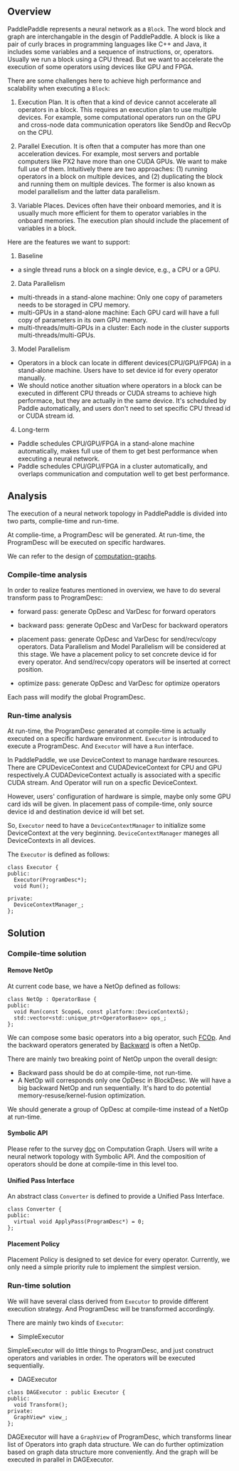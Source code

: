 ## Overview
PaddlePaddle represents a neural network as a `Block`. The word block and graph are interchangable in the desgin of PaddlePaddle. A block is like a pair of curly braces in programming languages like C++ and Java, it includes some variables and a sequence of instructions, or, operators. Usually we run a block using a CPU thread. But we want to accelerate the execution of some operators using devices like GPU and FPGA.

There are some challenges here to achieve high performance and scalability when executing a `Block`:

1. Execution Plan. It is often that a kind of device cannot accelerate all operators in a block. This requires an execution plan to use multiple devices. For example, some computational operators run on the GPU and cross-node data communication operators like SendOp and RecvOp on the CPU.

2. Parallel Execution.
It is often that a computer has more than one acceleration devices. For example, most servers and portable computers like PX2 have more than one CUDA GPUs. We want to make full use of them. Intuitively there are two approaches: (1) running operators in a block on multiple devices, and (2) duplicating the block and running them on multiple devices. The former is also known as model parallelism and the latter data parallelism.

3. Variable Places. Devices often have their onboard memories, and it is usually much more efficient for them to operator variables in the onboard memories. The execution plan should include the placement of variables in a block.


Here are the features we want to support:

1. Baseline
  - a single thread runs a block on a single device, e.g., a CPU or a GPU.

2. Data Parallelism
  - multi-threads in a stand-alone machine: Only one copy of parameters needs to be storaged in CPU memory.
  - multi-GPUs in a stand-alone machine: Each GPU card will have a full copy of parameters in its own GPU memory.
  - multi-threads/multi-GPUs in a cluster: Each node in the cluster supports multi-threads/multi-GPUs.

3. Model Parallelism
  - Operators in a block can locate in different devices(CPU/GPU/FPGA) in a stand-alone machine. Users have to set device id for every operator manually.
  - We should notice another situation where operators in a block can be executed in different CPU threads or CUDA streams to achieve high performace, but they are actually in the same device. It's scheduled by Paddle automatically, and users don't need to set specific CPU thread id or CUDA stream id. 

4. Long-term
  - Paddle schedules CPU/GPU/FPGA in a stand-alone machine automatically, makes full use of them to get best performance when executing a neural network.
  - Paddle schedules CPU/GPU/FPGA in a cluster automatically, and overlaps communication and computation well to get best performance.

  
  
## Analysis

The execution of a neural network topology in PaddlePaddle is divided into two parts, complie-time and run-time.

At complie-time, a ProgramDesc will be generated. At run-time, the ProgramDesc will be executed on specific hardwares.

We can refer to the design of [computation-graphs](https://github.com/PaddlePaddle/Paddle/blob/develop/doc/design/refactorization.md#computation-graphs).

### Compile-time analysis

In order to realize features mentioned in overview, we have to do several transform pass to ProgramDesc:

- forward pass: generate OpDesc and VarDesc for forward operators

- backward pass: generate OpDesc and VarDesc for backward operators

- placement pass: generate OpDesc and VarDesc for send/recv/copy operators. Data Parallelism and Model Parallelism will be considered at this stage. We have a placement policy to set concrete device id for every operator. And send/recv/copy operators will be inserted at correct position. 

- optimize pass: generate OpDesc and VarDesc for optimize operators

Each pass will modify the global ProgramDesc.

### Run-time analysis

At run-time, the ProgramDesc generated at compile-time is actually executed on a specific hardware environment. `Executor` is introduced to execute a ProgramDesc. And `Executor` will have a `Run` interface.

In PaddlePaddle, we use DeviceContext to manage hardware resources. There are CPUDeviceContext and CUDADeviceContext for CPU and GPU respectively.A CUDADeviceContext actually is associated with a specific CUDA stream. And Operator will run on a specfic DeviceContext. 

However, users' configuration of hardware is simple, maybe only some GPU card ids will be given. In placement pass of compile-time, only source device id and destination device id will bet set.

So, `Executor` need to have a `DeviceContextManager` to initialize some DeviceContext at the very beginning. `DeviceContextManager` maneges all DeviceContexts in all devices.

The `Executor` is defined as follows:

```
class Executor {
public:
  Executor(ProgramDesc*);
  void Run();
  
private:
  DeviceContextManager_;
};
```


## Solution

### Compile-time solution
  
#### Remove NetOp

At current code base, we have a NetOp defined as follows:

```
class NetOp : OperatorBase {
public:
  void Run(const Scope&, const platform::DeviceContext&);
  std::vector<std::unique_ptr<OperatorBase>> ops_;
};
```

We can compose some basic operators into a big operator, such [FCOp](https://github.com/PaddlePaddle/Paddle/blob/develop/paddle/operators/fc_op.cc). And the backward operators generated by [Backward](https://github.com/PaddlePaddle/Paddle/blob/develop/paddle/framework/backward.h) is often a NetOp.

There are mainly two breaking point of NetOp unpon the overall design:

- Backward pass should be do at compile-time, not run-time.
- A NetOp will corresponds only one OpDesc in BlockDesc. We will have a big backward NetOp and run sequentially. It's hard to do potential memory-resuse/kernel-fusion optimization.

We should generate a group of OpDesc at compile-time instead of a NetOp at run-time.

#### Symbolic API

Please refer to the survey [doc](https://github.com/QiJune/Paddle/blob/e90ec7783a1abe7f7627f97559cc46488e41cc7e/doc/design/graph_survey.md) on Computation Graph. Users will write a neural network topology with Symbolic API. And the composition of operators should be done at compile-time in this level too.

#### Unified Pass Interface

An abstract class `Converter` is defined to provide a Unified Pass Interface.

```
class Converter {
public:
  virtual void ApplyPass(ProgramDesc*) = 0;
};
```

#### Placement Policy

Placement Policy is designed to set device for every operator. Currently, we only need a simple priority rule to implement the simplest version.



### Run-time solution
We will have several class derived from `Executor` to provide different execution strategy. And ProgramDesc will be transformed accordingly.

There are mainly two kinds of `Executor`:

- SimpleExecutor

SimpleExecutor will do little things to ProgramDesc, and just construct operators and variables in order. The operators will be executed sequentially.


- DAGExecutor

```
class DAGExecutor : public Executor {
public:
  void Transform();
private:
  GraphView* view_;
};
```

DAGExecutor will have a `GraphView` of ProgramDesc, which transforms linear list of Operators into graph data structure. We can do further optimization based on graph data structure more conveniently. And the graph will be executed in parallel in DAGExecutor.
